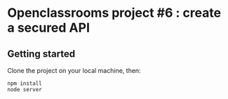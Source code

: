 # Openclassrooms project #6 : create a secured API

## Getting started

Clone the project on your local machine, then:

```
npm install
node server
```
